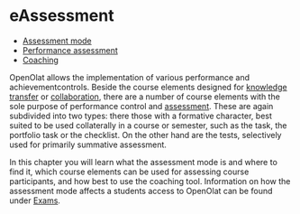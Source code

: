 # eAssessment

* [Assessment mode](../learningresources/Assessment_mode.md)
* [Performance assessment](../learningresources/Performance_assessment.md)
* [Coaching](../area_modules/Coaching.md)

OpenOlat allows the implementation of various performance and achievementcontrols. Beside the course elements designed for [knowledge transfer](../learningresources/Knowledge_Transfer.md) or
[collaboration](../learningresources/Communication_and_Collaboration.md), there are a number of course elements with the sole purpose of performance control and [assessment](../learningresources/Assessment.md). These are again subdivided into two types: there those with a formative character, best suited to be used collaterally in a course or semester, such as the task, the portfolio task or the checklist. On the other hand are the tests, selectively used for primarily summative assessment.

In this chapter you will learn what the assessment mode is and where to find it, which course elements can be used for assessing course participants, and how best to use the coaching tool. Information on how the assessment mode affects a students access to OpenOlat can be found under
[Exams](../learningresources/Exams.md).
